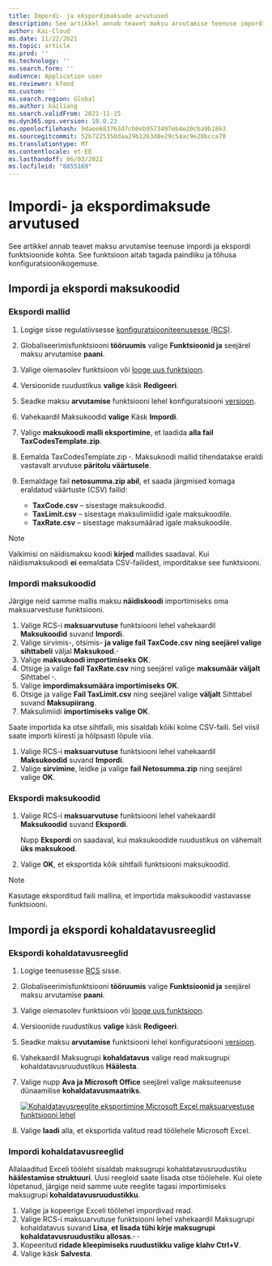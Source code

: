 ```yaml
---
title: Impordi- ja ekspordimaksude arvutused
description: See artikkel annab teavet maksu arvutamise teenuse impordi ja ekspordi funktsioonide kohta.
author: Kai-Cloud
ms.date: 11/22/2021
ms.topic: article
ms.prod: ''
ms.technology: ''
ms.search.form: ''
audience: Application user
ms.reviewer: kfend
ms.custom: ''
ms.search.region: Global
ms.author: kailiang
ms.search.validFrom: 2021-11-15
ms.dyn365.ops.version: 10.0.23
ms.openlocfilehash: 9daee683763d7cb0eb9573497eb4e20cba9b1863
ms.sourcegitcommit: 52b7225350daa29b1263d8e29c54ac9e20bcca70
ms.translationtype: MT
ms.contentlocale: et-EE
ms.lasthandoff: 06/03/2022
ms.locfileid: "8855169"
---
```

# <a name="import-and-export-tax-calculations"></a>Impordi- ja ekspordimaksude arvutused

See artikkel annab teavet maksu arvutamise teenuse impordi ja ekspordi funktsioonide kohta. See funktsioon aitab tagada paindliku ja tõhusa konfiguratsioonikogemuse.

## <a name="import-and-export-tax-codes"></a>Impordi ja ekspordi maksukoodid

### <a name="export-templates"></a>Ekspordi mallid

1. Logige sisse regulatiivsesse [konfiguratsiooniteenusesse (RCS)](https://marketing.configure.global.dynamics.com/).
2. Globaliseerimisfunktsiooni **tööruumis** valige **Funktsioonid ja** seejärel maksu arvutamise **paani**.
3. Valige olemasolev funktsioon või [looge uus funktsioon](global-get-started-with-tax-calculation-service.md#set-up-tax-calculation-in-rcs).
4. Versioonide ruudustikus **valige** käsk **Redigeeri**.
5. Seadke maksu **arvutamise** funktsiooni lehel konfiguratsiooni [versioon](global-get-started-with-tax-calculation-service.md#set-up-tax-calculation-in-rcs).
6. Vahekaardil Maksukoodid **valige** Käsk **Impordi**.
7. Valige **maksukoodi malli eksportimine**, et laadida **alla fail TaxCodesTemplate.zip**.
8. Eemalda TaxCodesTemplate.zip **·**. Maksukoodi mallid tihendatakse eraldi vastavalt arvutuse **päritolu väärtusele**.
9. Eemaldage fail **netosumma.zip abil**, et saada järgmised komaga eraldatud väärtuste (CSV) failid:

    - **TaxCode.csv** – sisestage maksukoodid.
    - **TaxLimit.csv** – sisestage maksulimiidid igale maksukoodile.
    - **TaxRate.csv** – sisestage maksumäärad igale maksukoodile.

> [!NOTE]
> Vaikimisi on näidismaksu koodi **kirjed** mallides saadaval. Kui näidismaksukoodi **ei** eemaldata CSV-failidest, imporditakse see funktsiooni.

### <a name="import-tax-codes"></a>Impordi maksukoodid

Järgige neid samme mallis maksu **näidiskoodi** importimiseks oma maksuarvestuse funktsiooni.

1. Valige RCS-i **maksuarvutuse** funktsiooni lehel vahekaardil **Maksukoodid** suvand **Impordi**.
2. Valige sirvimis-, otsimis- **ja valige fail TaxCode.csv** **ning seejärel valige sihttabeli** väljal **Maksukood**.**·**
3. Valige **maksukoodi importimiseks OK**.
4. Otsige ja valige **fail TaxRate.csv** ning seejärel valige **maksumäär väljalt** Sihttabel **·**.
5. Valige **impordimaksumäära importimiseks OK**.
6. Otsige ja valige **Fail TaxLimit.csv** ning seejärel valige **väljalt** Sihttabel suvand **Maksupiirang**.
7. Maksulimiidi **importimiseks valige OK**.

Saate importida ka otse sihtfaili, mis sisaldab kõiki kolme CSV-faili. Sel viisil saate importi kiiresti ja hõlpsasti lõpule viia.

1. Valige RCS-i **maksuarvutuse** funktsiooni lehel vahekaardil **Maksukoodid** suvand **Impordi**.
2. Valige **sirvimine**, leidke ja valige **fail Netosumma.zip** ning seejärel valige **OK**.

### <a name="export-tax-codes"></a>Ekspordi maksukoodid

1. Valige RCS-i **maksuarvutuse** funktsiooni lehel vahekaardil **Maksukoodid** suvand **Ekspordi**.

    Nupp **Ekspordi** on saadaval, kui maksukoodide ruudustikus on vähemalt **üks maksukood**.

2. Valige **OK**, et eksportida kõik sihtfaili funktsiooni maksukoodid.

> [!NOTE]
> Kasutage eksporditud faili mallina, et importida maksukoodid vastavasse funktsiooni.

## <a name="import-and-export-applicability-rules"></a>Impordi ja ekspordi kohaldatavusreeglid

### <a name="export-applicability-rules"></a>Ekspordi kohaldatavusreeglid

1. Logige teenusesse [RCS](https://marketing.configure.global.dynamics.com/) sisse.
2. Globaliseerimisfunktsiooni **tööruumis** valige **Funktsioonid ja** seejärel maksu arvutamise **paani**.
3. Valige olemasolev funktsioon või [looge uus funktsioon](global-get-started-with-tax-calculation-service.md#set-up-tax-calculation-in-rcs).
4. Versioonide ruudustikus **valige** käsk **Redigeeri**.
5. Seadke maksu **arvutamise** funktsiooni lehel konfiguratsiooni [versioon](global-get-started-with-tax-calculation-service.md#set-up-tax-calculation-in-rcs).
6. Vahekaardil Maksugrupi **kohaldatavus** valige read maksugrupi kohaldatavusruudustikus **Häälesta**.
7. Valige nupp **Ava ja Microsoft Office** seejärel valige maksuteenuse dünaamilise **kohaldatavusmaatriks**.

    [![Kohaldatavusreeglite eksportimine Microsoft Excel maksuarvestuse funktsiooni lehel](./media/tax-cal-import-export-1.png)](./media/tax-cal-import-export-1.png)

8. Valige **laadi** alla, et eksportida valitud read töölehele Microsoft Excel.

### <a name="import-applicability-rules"></a>Impordi kohaldatavusreeglid

Allalaaditud Exceli tööleht sisaldab maksugrupi kohaldatavusruudustiku **häälestamise struktuuri**. Uusi reegleid saate lisada otse töölehele. Kui olete lõpetanud, järgige neid samme uute reeglite tagasi importimiseks maksugrupi **kohaldatavusruudustikku**.

1. Valige ja kopeerige Exceli töölehel impordivad read.
2. Valige RCS-i maksuarvutuse funktsiooni lehel vahekaardil Maksugrupi kohaldatavus suvand **Lisa**, **et lisada tühi kirje maksugrupi kohaldatavusruudustiku allosas**.**·** **·**
3. Kopeeritud **ridade kleepimiseks ruudustikku valige klahv Ctrl+V**.
4. Valige käsk **Salvesta**.
